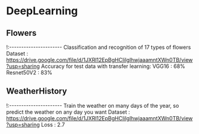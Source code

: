 # DeepLearning

## Flowers 
!:----------------------
Classification and recognition of 17 types of flowers
Dataset : https://drive.google.com/file/d/1JXRl12EpBgHCIilgIhwjaaamntXWn0TB/view?usp=sharing
Accuracy for test data with transfer learning:
  VGG16 : 68%
  Resnet50V2 : 83%
  
  
## WeatherHistory  
  !:----------------------
  Train the weather on many days of the year, so predict the weather on any day you want
  Dataset : https://drive.google.com/file/d/1JXRl12EpBgHCIilgIhwjaaamntXWn0TB/view?usp=sharing
  Loss : 2.7
